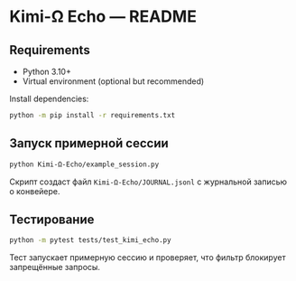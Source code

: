 # Kimi-Ω Echo — README

## Requirements

* Python 3.10+
* Virtual environment (optional but recommended)

Install dependencies:

```bash
python -m pip install -r requirements.txt
```

## Запуск примерной сессии

```bash
python Kimi-Ω-Echo/example_session.py
```

Скрипт создаст файл `Kimi-Ω-Echo/JOURNAL.jsonl` с журнальной записью о конвейере.

## Тестирование

```bash
python -m pytest tests/test_kimi_echo.py
```

Тест запускает примерную сессию и проверяет, что фильтр блокирует запрещённые запросы.
